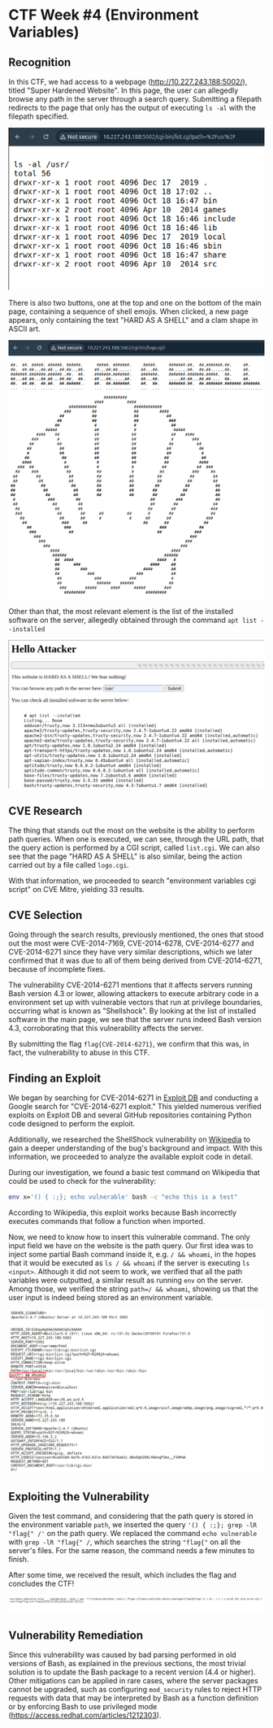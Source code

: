 # CTF Week #4 (Environment Variables)

## Recognition

In this CTF, we had access to a webpage (http://10.227.243.188:5002/), titled "Super Hardened Website". In this page, the user can allegedly browse any path in the server through a search query. Submitting a filepath redirects to the page that only has the output of executing `ls -al` with the filepath specified.

<p align="center" justify="center">
  <img src="./assets/CTF4/step1.png"/>
</p>

There is also two buttons, one at the top and one on the bottom of the main page, containing a sequence of shell emojis. When clicked, a new page appears, only containing the text "HARD AS A SHELL" and a clam shape in ASCII art.

<p align="center" justify="center">
  <img src="./assets/CTF4/step2.png"/>
</p>

Other than that, the most relevant element is the list of the installed software on the server, allegedly obtained through the command `apt list --installed`

<p align="center" justify="center">
  <img src="./assets/CTF4/step3.png"/>
</p>

## CVE Research


The thing that stands out the most on the website is the ability to perform path queries. When one is executed, we can see, through the URL path, that the query action is performed by a CGI script, called `list.cgi`. We can also see that the page "HARD AS A SHELL" is also similar, being the action carried out by a file called `logo.cgi`.

With that information, we proceeded to search "environment variables cgi script" on CVE Mitre, yielding 33 results.

## CVE Selection

Going through the search results, previously mentioned, the ones that stood out the most were CVE-2014-7169, CVE-2014-6278, CVE-2014-6277 and CVE-2014-6271 since they have very similar descriptions, which we later confirmed that it was due to all of them being derived from CVE-2014-6271, because of incomplete fixes.

The vulnerability CVE-2014-6271 mentions that it affects servers running Bash version 4.3 or lower, allowing attackers to execute arbitrary code in a environment set up with vulnerable vectors that run at privilege boundaries, occurring what is known as "Shellshock". By looking at the list of installed software in the main page, we see that the server runs indeed Bash version 4.3, corroborating that this vulnerability affects the server.

By submitting the flag `flag{CVE-2014-6271}`, we confirm that this was, in fact, the vulnerability to abuse in this CTF.

## Finding an Exploit

We began by searching for CVE-2014-6271 in [Exploit DB](https://www.exploit-db.com/) and conducting a Google search for "CVE-2014-6271 exploit." This yielded numerous verified exploits on Exploit DB and several GitHub repositories containing Python code designed to perform the exploit. 

Additionally, we researched the ShellShock vulnerability on [Wikipedia](https://en.wikipedia.org/wiki/Shellshock_(software_bug)) to gain a deeper understanding of the bug's background and impact. With this information, we proceeded to analyze the available exploit code in detail.

During our investigation, we found a basic test command on Wikipedia that could be used to check for the vulnerability:

```bash
env x='() { :;}; echo vulnerable' bash -c "echo this is a test"
```

According to Wikipedia, this exploit works because Bash incorrectly executes commands that follow a function when imported.

Now, we need to know how to insert this vulnerable command. The only input field we have on the website is the path query. Our first idea was to inject some partial Bash command inside it, e.g. `/ && whoami`, in the hopes that it would be executed as `ls / && whoami` if the server is executing `ls <input>`. Although it did not seem to work, we verified that all the path variables were outputted, a similar result as running `env` on the server. Among those, we verified the string `path=/ && whoami`, showing us that the user input is indeed being stored as an environment variable.

<p align="center" justify="center">
  <img src="./assets/CTF4/env_vars.png" width=800/>
</p>


## Exploiting the Vulnerability

Given the test command, and considering that the path query is stored in the environment variable `path`, we inserted the query `'() { :;}; grep -lR "flag{" /'` on the path query. We replaced the command `echo vulnerable` with `grep -lR "flag{" /`, which searches the string `"flag{"` on all the server's files. For the same reason, the command needs a few minutes to finish.

After some time, we received the result, which includes the flag and concludes the CTF!

<p align="center" justify="center">
  <img src="./assets/CTF4/step4.png"/>
</p>

## Vulnerability Remediation

Since this vulnerability was caused by bad parsing performed in old versions of Bash, as explained in the previous sections, the most trivial solution is to update the Bash package to a recent version (4.4 or higher). Other mitigations can be applied in rare cases, where the server packages cannot be upgraded, such as configuring `mod_security` rules to reject HTTP requests with data that may be interpreted by Bash as a function definition or by enforcing Bash to use privileged mode (https://access.redhat.com/articles/1212303).

